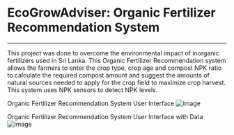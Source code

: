 # EcoGrowAdviser: Organic Fertilizer Recommendation System
<hr>
  
This project was done to overcome the environmental impact of inorganic fertilizers used in Sri Lanka. This Organic Fertilizer Recommendation system allows the farmers to enter the crop type, crop age and compost NPK ratio to calculate the required compost amount and suggest the amounts of natural sources needed to apply for the crop field to maximize crop harvest. This system uses NPK sensors to detect  NPK levels.

Organic Fertilizer Recommendation System User Interface
![image](https://github.com/kavimadusha/Organic-Fertilizer-Recommendation-System-Frontend/assets/56311015/ef668f87-87f7-46ae-8bf2-291bb53f4de8)

Organic Fertilizer Recommendation System User Interface with Data
![image](https://github.com/kavimadusha/Organic-Fertilizer-Recommendation-System-Frontend/assets/56311015/5e32ebee-1d9f-4e85-84f2-777e2b98c30e)


